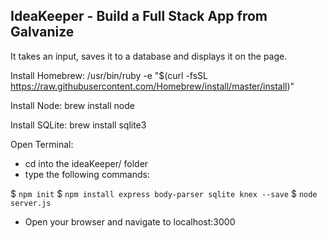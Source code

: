 ## IdeaKeeper - Build a Full Stack App from Galvanize ##

It takes an input, saves it to a database and displays it on the page.

Install Homebrew: 
/usr/bin/ruby -e "$(curl -fsSL https://raw.githubusercontent.com/Homebrew/install/master/install)"

Install Node: 
brew install node

Install SQLite: 
brew install sqlite3

Open Terminal:
- cd into the ideaKeeper/ folder
- type the following commands:

$ `npm init` 
$ `npm install express body-parser sqlite knex --save` 
$ `node server.js` 

- Open your browser and navigate to localhost:3000
